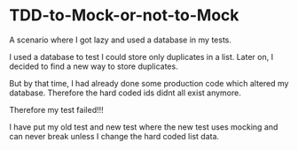 # TDD-to-Mock-or-not-to-Mock
A scenario where I got lazy and used a database in my tests.

I used a database to test I could store only duplicates in a list. Later on, I decided to find a new way to store duplicates.

But by that time, I had already done some production code which altered my database. Therefore the hard coded ids didnt all exist anymore.

Therefore my test failed!!!

I have put my old test and new test where the new test uses mocking and can never break unless I change the hard coded list data.
